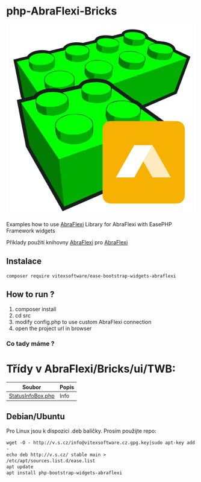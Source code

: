 # php-AbraFlexi-Bricks
![Project Logo](https://raw.githubusercontent.com/VitexSoftware/php-abraflexi-bricks/master/project-logo.png "Project Logo")

Examples how to use [AbraFlexi](https://github.com/Spoje-NET/AbraFlexi) Library for AbraFlexi with EasePHP Framework widgets

Příklady použití knihovny [AbraFlexi](https://github.com/Spoje-NET/AbraFlexi) pro [AbraFlexi](https://abraflexi.eu/)


Instalace
----------

    composer require vitexsoftware/ease-bootstrap-widgets-abraflexi




How to run ?
------------

1) composer install
2) cd src
3) modify config.php to use custom AbraFlexi connection
4) open the project url in browser


### Co tady máme ?


# Třídy v AbraFlexi/Bricks/ui/TWB:

| Soubor                                                              | Popis  |
| ------------------------------------------------------------------- | -------|
| [StatusInfoBox.php](src/AbraFlexi/Bricks/ui/TWB/StatusInfoBox.php) | Info


Debian/Ubuntu
-------------

Pro Linux jsou k dispozici .deb balíčky. Prosím použijte repo:

    wget -O - http://v.s.cz/info@vitexsoftware.cz.gpg.key|sudo apt-key add -
    echo deb http://v.s.cz/ stable main > /etc/apt/sources.list.d/ease.list
    apt update
    apt install php-bootstrap-widgets-abraflexi

